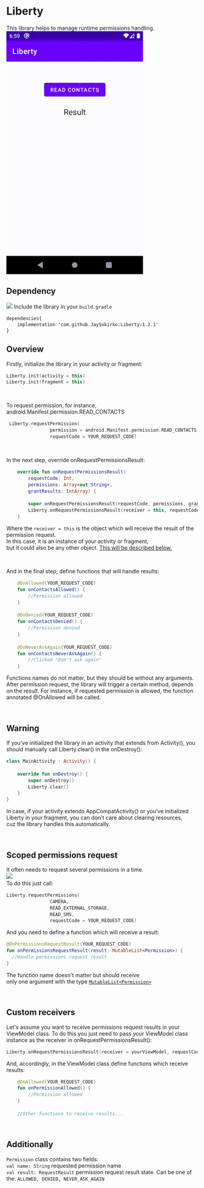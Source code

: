 # Liberty
This library helps to manage runtime permissions handling. 
<br/>
![](record_1.gif)
<br/>

## Dependency ##
[![](https://jitpack.io/v/JaySokirko/Liberty.svg)](https://jitpack.io/#JaySokirko/Liberty)
Include the library in your ```build.gradle```
```
dependencies{
    implementation 'com.github.JaySokirko:Liberty:1.2.1'
}
```


## Overview ##
   
Firstly, initialize the library in your activity or fragment:
```kotlin
Liberty.init(activity = this)
Liberty.init(fragment = this)
 ```
<br/>

To request permission, for instance, android.Manifest.permission.READ_CONTACTS
```kotlin
 Liberty.requestPermission(
                permission = android.Manifest.permission.READ_CONTACTS,
                requestCode = YOUR_REQUEST_CODE)
```

<br/>

In the next step, override onRequestPermissionsResult:
```kotlin
    override fun onRequestPermissionsResult(
        requestCode: Int,
        permissions: Array<out String>,
        grantResults: IntArray) {

        super.onRequestPermissionsResult(requestCode, permissions, grantResults)
        Liberty.onRequestPermissionsResult(receiver = this, requestCode, permissions, grantResults)
    }
```
Where the ```receiver = this``` is the object which will receive the result of the permission request.<br/> 
In this case, it is an instance of your activity or fragment,<br/>
but it could also be any other object. [This will be described below.](#custom_receivers)
 
<br/>

And in the final step, define functions that will handle results:
```kotlin
    @OnAllowed(YOUR_REQUEST_CODE)
    fun onContactsAllowed() {
        //Permission allowed
    }
    
    @OnDenied(YOUR_REQUEST_CODE)
    fun onContactsDenied() {
        //Permission denied
    }
    
    @OnNeverAskAgain(YOUR_REQUEST_CODE)
    fun onContactsNeverAskAgain() {
        //Clicked "Don't ask again"
    }
```
Functions names do not matter, but they should be without any arguments.
After permission request, the library will trigger a certain method, depends on the result.
For instance, if requested permission is allowed, the function annotated @OnAllowed will be called.

<br/>

## Warning ##
If you've initialized the library in an activity that extends from Activity(), 
you should manually call Liberty.clear() in the onDestroy(): 
```kotlin
class MainActivity : Activity() {

    override fun onDestroy() {
        super.onDestroy()
        Liberty.clear()
    }
}
```
In case, if your activity extends AppCompatActivity() or you've initialized 
Liberty in your fragment, you can don't care about clearing resources,<br/>
cuz the library handles this automatically.

<br/>

## Scoped permissions request ##
It often needs to request several permissions in a time.
<br/>
![](record_2.gif)
<br/>
To do this just call:
```kotlin
Liberty.requestPermissions(
                CAMERA,
                READ_EXTERNAL_STORAGE,
                READ_SMS,
                requestCode = YOUR_REQUEST_CODE)
```

And you need to define a function which will receive a result:
```kotlin
@OnPermissionsRequestResult(YOUR_REQUEST_CODE)
fun onPermissionsRequestResult(result: MutableList<Permission>) {
  //Handle permissions request result
}
```

The function name doesn't matter but should receive<br/>
only one argument with the type [```MutableList<Permission>```](#Additionally)

<br/>

<a id="custom_receivers"></a>
## Custom receivers ## 
Let's assume you want to receive permissions request results in your ViewModel class.
To do this you just need to pass your ViewModel class instance as the receiver in onRequestPermissionsResult():
```kotlin
Liberty.onRequestPermissionsResult(receiver = yourViewModel, requestCode, permissions, grantResults)
```
And, accordingly, in the ViewModel class define functions which receive results:
```kotlin
    @OnAllowed(YOUR_REQUEST_CODE)
    fun onPermissionAllowed() {
        //Permission allowed
    }
    
    //Other functions to receive results...
```

<br/>

<a id="Additionally"></a>
## Additionally ##

```Permission``` class contains two fields:<br/>
```val name: String``` requested permission name<br/>
```val result: RequestResult``` permission request result state. Can be one of the: ```ALLOWED, DENIED, NEVER_ASK_AGAIN```
<br/>







